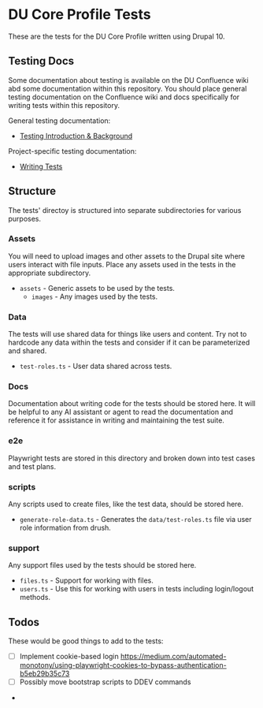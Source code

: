 # DU Core Profile Tests

These are the tests for the DU Core Profile written using Drupal 10.

## Testing Docs

Some documentation about testing is available on the DU Confluence wiki abd some documentation 
within this repository. You should place general testing documentation on the Confluence wiki 
and docs specifically for writing tests within this repository.

General testing documentation:
- [Testing Introduction & Background](https://ducloudwiki.atlassian.net/wiki/spaces/DS/pages/1168900125/Testing+-+Introduction+Background)

Project-specific testing documentation:
- [Writing Tests](docs/writing-tests.md)

## Structure

The tests' directoy is structured into separate subdirectories for various purposes.

### Assets

You will need to upload images and other assets to the Drupal site where users interact with 
file inputs. Place any assets used in the tests in the appropriate subdirectory.

- `assets` - Generic assets to be used by the tests.
  - `images` - Any images used by the tests.

### Data

The tests will use shared data for things like users and content. Try not to hardcode any data 
within the tests and consider if it can be parameterized and shared.

- `test-roles.ts` - User data shared across tests.

### Docs

Documentation about writing code for the tests should be stored here. It will be helpful to any 
AI assistant or agent to read the documentation and reference it for assistance in writing and 
maintaining the test suite.

### e2e

Playwright tests are stored in this directory and broken down into test cases and test plans.

### scripts

Any scripts used to create files, like the test data, should be stored here.

- `generate-role-data.ts` - Generates the `data/test-roles.ts` file via user role information 
  from drush.

### support

Any support files used by the tests should be stored here.

- `files.ts` - Support for working with files.
- `users.ts` - Use this for working with users in tests including login/logout methods.

## Todos

These would be good things to add to the tests:

- [ ] Implement cookie-based login https://medium.com/automated-monotony/using-playwright-cookies-to-bypass-authentication-b5eb29b35c73
- [ ] Possibly move bootstrap scripts to DDEV commands
- 
